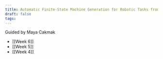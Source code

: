 ```yaml
---
title: Automatic Finite-State Machine Generation for Robotic Tasks from Natural Language Specifications
draft: false
tags:
---
```

 
Guided by Maya Cakmak

- [[Week 6]]
- [[Week 5]]
- [[Week 4]]